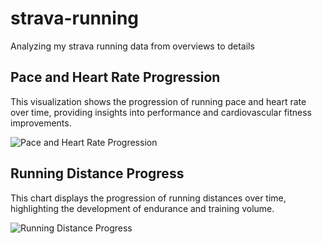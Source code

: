 # strava-running
Analyzing my strava running data from overviews to details

## Pace and Heart Rate Progression
This visualization shows the progression of running pace and heart rate over time, providing insights into performance and cardiovascular fitness improvements.

![Pace and Heart Rate Progression](results/compound-figure-Pace-HR-Progression.jpg)

## Running Distance Progress
This chart displays the progression of running distances over time, highlighting the development of endurance and training volume.

![Running Distance Progress](results/compound-figure-running-distance.jpg)
